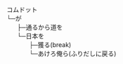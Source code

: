 コムドット  
└─が  
&nbsp;&nbsp;&nbsp;&nbsp;&nbsp;&nbsp;├─通るから道を  
&nbsp;&nbsp;&nbsp;&nbsp;&nbsp;&nbsp;└─日本を  
&nbsp;&nbsp;&nbsp;&nbsp;&nbsp;&nbsp;&nbsp;&nbsp;&nbsp;&nbsp;&nbsp;&nbsp;&nbsp;├─獲る(break)  
&nbsp;&nbsp;&nbsp;&nbsp;&nbsp;&nbsp;&nbsp;&nbsp;&nbsp;&nbsp;&nbsp;&nbsp;&nbsp;└─あけろ俺ら(ふりだしに戻る)  